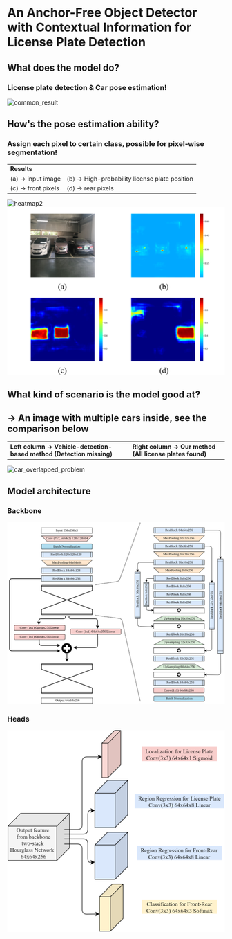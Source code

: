 # An Anchor-Free Object Detector with Contextual Information for License Plate Detection

## What does the model do?
### License plate detection & Car pose estimation!
![common_result](chapters/pics/common_result.jpg)

## How's the pose estimation ability?
### Assign each pixel to certain class, possible for pixel-wise segmentation!

<table>
  
<tr><td colspan="2"><strong>Results</strong></td></tr>

<!-- Line 1: (a) and (b)-->
<tr>
<td>(a) -> input image</td>
<td>(b) -> High-probability license plate position</td>
</tr>

<!-- Line 2: (c) and (d)-->
<tr>
<td>(c) -> front pixels</td>
<td>(d) -> rear pixels</td>
</tr>

</table>

![heatmap2](chapters/pics/heatmap2.png)
![heatmap](chapters/pics/heatmap.png)

## What kind of scenario is the model good at?
## -> An image with multiple cars inside, see the comparison below

<table>

<!-- Line 1: (a) and (b)-->
<tr>
<td><strong>Left  column -> Vehicle-detection-based method (Detection missing)</strong></td>
<td><strong>Right column -> Our method (All license plates found)</strong></td>
</tr>

</table>

![car_overlapped_problem](chapters/pics/car_overlapped_problem.jpg)

## Model architecture
### Backbone
![modelindetail](chapters/pics/modelindetail.jpg)
### Heads
![Head_detail](chapters/pics/Head_detail.png)

